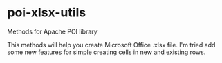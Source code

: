 poi-xlsx-utils
==============

Methods for Apache POI library

This methods will help you create Microsoft Office .xlsx file.
I'm tried add some new features for simple creating cells in new and existing rows.

